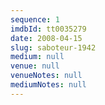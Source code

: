 ```yaml
---
sequence: 1
imdbId: tt0035279
date: 2008-04-15
slug: saboteur-1942
medium: null
venue: null
venueNotes: null
mediumNotes: null
---
```


